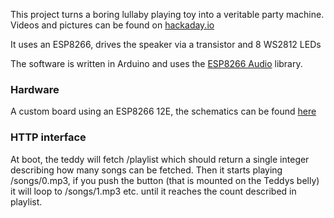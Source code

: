 This project turns a boring lullaby playing toy into a veritable party machine.
Videos and pictures can be found on [hackaday.io](https://hackaday.io/project/175761-party-teddy/details/185859)

It uses an ESP8266, drives the speaker via a transistor and 8 WS2812 LEDs

The software is written in Arduino and uses the [ESP8266 Audio](https://github.com/earlephilhower/ESP8266Audio)
library.

### Hardware
A custom board using an ESP8266 12E, the schematics can be found [here](https://github.com/lluki/party-teddy/blob/main/schema/schema.pdf)

### HTTP interface
At boot, the teddy will fetch /playlist which should return a single integer
describing how many songs can be fetched. Then it starts playing /songs/0.mp3,
if you push the button (that is mounted on the Teddys belly) it will loop to
/songs/1.mp3 etc. until it reaches the count described in playlist.
